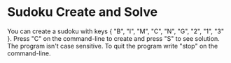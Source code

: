 # Sudoku Create and Solve
You can create a sudoku with keys { "B", "I", "M", "C", "N", "G", "2", "1", "3" }. Press "C" on the command-line to create and press "S" to see solution. The program isn't case sensitive. To quit the program write "stop" on the command-line.
